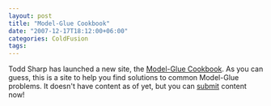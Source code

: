 ```yaml
---
layout: post
title: "Model-Glue Cookbook"
date: "2007-12-17T18:12:00+06:00"
categories: ColdFusion 
tags: 
---
```


Todd Sharp has launched a new site, the <a href="http://www.modelgluecookbook.com">Model-Glue Cookbook</a>. As you can guess, this is a site to help you find solutions to common Model-Glue problems. It doesn't have content as of yet, but you can <a href="http://modelgluecookbook.com/submit">submit</a> content now!
